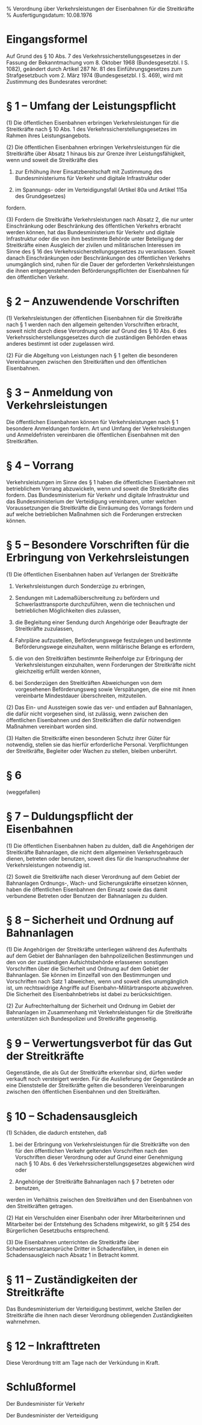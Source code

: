 % Verordnung über Verkehrsleistungen der Eisenbahnen für die Streitkräfte
% Ausfertigungsdatum: 10.08.1976
 
# Eingangsformel

Auf Grund des § 10 Abs. 7 des Verkehrssicherstellungsgesetzes in der Fassung der Bekanntmachung vom 8. Oktober 1968 (Bundesgesetzbl. I S. 1082), geändert durch Artikel 287 Nr. 81 des Einführungsgesetzes zum Strafgesetzbuch vom 2. März 1974 (Bundesgesetzbl. I S. 469), wird mit Zustimmung des Bundesrates verordnet:

# § 1 – Umfang der Leistungspflicht

(1) Die öffentlichen Eisenbahnen erbringen Verkehrsleistungen für die Streitkräfte nach § 10 Abs. 1 des Verkehrssicherstellungsgesetzes im Rahmen ihres Leistungsangebots.

(2) Die öffentlichen Eisenbahnen erbringen Verkehrsleistungen für die Streitkräfte über Absatz 1 hinaus bis zur Grenze ihrer Leistungsfähigkeit, wenn und soweit die Streitkräfte dies

1. zur Erhöhung ihrer Einsatzbereitschaft mit Zustimmung des Bundesministeriums für Verkehr und digitale Infrastruktur oder

2. im Spannungs- oder im Verteidigungsfall (Artikel 80a und Artikel 115a des Grundgesetzes)

fordern.

(3) Fordern die Streitkräfte Verkehrsleistungen nach Absatz 2, die nur unter Einschränkung oder Beschränkung des öffentlichen Verkehrs erbracht werden können, hat das Bundesministerium für Verkehr und digitale Infrastruktur oder die von ihm bestimmte Behörde unter Beteiligung der Streitkräfte einen Ausgleich der zivilen und militärischen Interessen im Sinne des § 16 des Verkehrssicherstellungsgesetzes zu veranlassen. Soweit danach Einschränkungen oder Beschränkungen des öffentlichen Verkehrs unumgänglich sind, ruhen für die Dauer der geforderten Verkehrsleistungen die ihnen entgegenstehenden Beförderungspflichten der Eisenbahnen für den öffentlichen Verkehr.

# § 2 – Anzuwendende Vorschriften

(1) Verkehrsleistungen der öffentlichen Eisenbahnen für die Streitkräfte nach § 1 werden nach den allgemein geltenden Vorschriften erbracht, soweit nicht durch diese Verordnung oder auf Grund des § 10 Abs. 6 des Verkehrssicherstellungsgesetzes durch die zuständigen Behörden etwas anderes bestimmt ist oder zugelassen wird.

(2) Für die Abgeltung von Leistungen nach § 1 gelten die besonderen Vereinbarungen zwischen den Streitkräften und den öffentlichen Eisenbahnen.

# § 3 – Anmeldung von Verkehrsleistungen

Die öffentlichen Eisenbahnen können für Verkehrsleistungen nach § 1 besondere Anmeldungen fordern. Art und Umfang der Verkehrsleistungen und Anmeldefristen vereinbaren die öffentlichen Eisenbahnen mit den Streitkräften.

# § 4 – Vorrang

Verkehrsleistungen im Sinne des § 1 haben die öffentlichen Eisenbahnen mit betrieblichem Vorrang abzuwickeln, wenn und soweit die Streitkräfte dies fordern. Das Bundesministerium für Verkehr und digitale Infrastruktur und das Bundesministerium der Verteidigung vereinbaren, unter welchen Voraussetzungen die Streitkräfte die Einräumung des Vorrangs fordern und auf welche betrieblichen Maßnahmen sich die Forderungen erstrecken können.

# § 5 – Besondere Vorschriften für die Erbringung von Verkehrsleistungen

(1) Die öffentlichen Eisenbahnen haben auf Verlangen der Streitkräfte

1. Verkehrsleistungen durch Sonderzüge zu erbringen,

2. Sendungen mit Lademaßüberschreitung zu befördern und Schwerlasttransporte durchzuführen, wenn die technischen und betrieblichen Möglichkeiten dies zulassen,

3. die Begleitung einer Sendung durch Angehörige oder Beauftragte der Streitkräfte zuzulassen,

4. Fahrpläne aufzustellen, Beförderungswege festzulegen und bestimmte Beförderungswege einzuhalten, wenn militärische Belange es erfordern,

5. die von den Streitkräften bestimmte Reihenfolge zur Erbringung der Verkehrsleistungen einzuhalten, wenn Forderungen der Streitkräfte nicht gleichzeitig erfüllt werden können,

6. bei Sonderzügen den Streitkräften Abweichungen von dem vorgesehenen Beförderungsweg sowie Verspätungen, die eine mit ihnen vereinbarte Mindestdauer überschreiten, mitzuteilen.

(2) Das Ein- und Aussteigen sowie das ver- und entladen auf Bahnanlagen, die dafür nicht vorgesehen sind, ist zulässig, wenn zwischen den öffentlichen Eisenbahnen und den Streitkräften die dafür notwendigen Maßnahmen vereinbart worden sind.

(3) Halten die Streitkräfte einen besonderen Schutz ihrer Güter für notwendig, stellen sie das hierfür erforderliche Personal. Verpflichtungen der Streitkräfte, Begleiter oder Wachen zu stellen, bleiben unberührt.

# § 6

(weggefallen)

# § 7 – Duldungspflicht der Eisenbahnen

(1) Die öffentlichen Eisenbahnen haben zu dulden, daß die Angehörigen der Streitkräfte Bahnanlagen, die nicht dem allgemeinen Verkehrsgebrauch dienen, betreten oder benutzen, soweit dies für die Inanspruchnahme der Verkehrsleistungen notwendig ist.

(2) Soweit die Streitkräfte nach dieser Verordnung auf dem Gebiet der Bahnanlagen Ordnungs-, Wach- und Sicherungskräfte einsetzen können, haben die öffentlichen Eisenbahnen den Einsatz sowie das damit verbundene Betreten oder Benutzen der Bahnanlagen zu dulden.

# § 8 – Sicherheit und Ordnung auf Bahnanlagen

(1) Die Angehörigen der Streitkräfte unterliegen während des Aufenthalts auf dem Gebiet der Bahnanlagen den bahnpolizeilichen Bestimmungen und den von der zuständigen Aufsichtsbehörde erlassenen sonstigen Vorschriften über die Sicherheit und Ordnung auf dem Gebiet der Bahnanlagen. Sie können im Einzelfall von den Bestimmungen und Vorschriften nach Satz 1 abweichen, wenn und soweit dies unumgänglich ist, um rechtswidrige Angriffe auf Eisenbahn-Militärtransporte abzuwehren. Die Sicherheit des Eisenbahnbetriebs ist dabei zu berücksichtigen.

(2) Zur Aufrechterhaltung der Sicherheit und Ordnung im Gebiet der Bahnanlagen im Zusammenhang mit Verkehrsleistungen für die Streitkräfte unterstützen sich Bundespolizei und Streitkräfte gegenseitig.

# § 9 – Verwertungsverbot für das Gut der Streitkräfte

Gegenstände, die als Gut der Streitkräfte erkennbar sind, dürfen weder verkauft noch versteigert werden. Für die Auslieferung der Gegenstände an eine Dienststelle der Streitkräfte gelten die besonderen Vereinbarungen zwischen den öffentlichen Eisenbahnen und den Streitkräften.

# § 10 – Schadensausgleich

(1) Schäden, die dadurch entstehen, daß

1. bei der Erbringung von Verkehrsleistungen für die Streitkräfte von den für den öffentlichen Verkehr geltenden Vorschriften nach den Vorschriften dieser Verordnung oder auf Grund einer Genehmigung nach § 10 Abs. 6 des Verkehrssicherstellungsgesetzes abgewichen wird oder

2. Angehörige der Streitkräfte Bahnanlagen nach § 7 betreten oder benutzen,

werden im Verhältnis zwischen den Streitkräften und den Eisenbahnen von den Streitkräften getragen.

(2) Hat ein Verschulden einer Eisenbahn oder ihrer Mitarbeiterinnen und Mitarbeiter bei der Entstehung des Schadens mitgewirkt, so gilt § 254 des Bürgerlichen Gesetzbuchs entsprechend.

(3) Die Eisenbahnen unterrichten die Streitkräfte über Schadensersatzansprüche Dritter in Schadensfällen, in denen ein Schadensausgleich nach Absatz 1 in Betracht kommt.

# § 11 – Zuständigkeiten der Streitkräfte

Das Bundesministerium der Verteidigung bestimmt, welche Stellen der Streitkräfte die ihnen nach dieser Verordnung obliegenden Zuständigkeiten wahrnehmen.

# § 12 – Inkrafttreten

Diese Verordnung tritt am Tage nach der Verkündung in Kraft.

# Schlußformel

Der Bundesminister für Verkehr  

Der Bundesminister der Verteidigung
